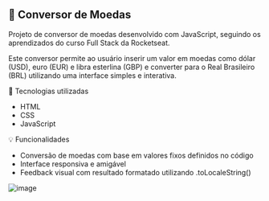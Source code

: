 ## 💱 Conversor de Moedas
Projeto de conversor de moedas desenvolvido com JavaScript, seguindo os aprendizados do curso Full Stack da Rocketseat.

Este conversor permite ao usuário inserir um valor em moedas como dólar (USD), euro (EUR) e libra esterlina (GBP) e converter para o Real Brasileiro (BRL) utilizando uma interface simples e interativa.

🚀 Tecnologias utilizadas
- HTML
- CSS
- JavaScript

💡 Funcionalidades
- Conversão de moedas com base em valores fixos definidos no código
- Interface responsiva e amigável
- Feedback visual com resultado formatado utilizando .toLocaleString()

![image](https://github.com/user-attachments/assets/4767e08b-c0f3-4291-9da6-a525a965c405)
